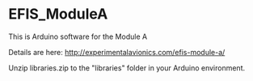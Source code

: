# EFIS_ModuleA

This is Arduino software for the Module A

Details are here: http://experimentalavionics.com/efis-module-a/

Unzip libraries.zip to the "libraries" folder in your Arduino environment.

